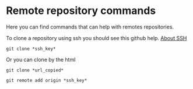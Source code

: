 # Remote repository commands

Here you can find commands that can help with remotes repositories.

To clone a repository using ssh you should see this github help.
[About SSH](https://help.github.com/articles/about-ssh/)

`git clone *ssh_key*`

Or you can clone by the html

`git clone *url_copied*`

`git remote add origin *ssh_key*`
